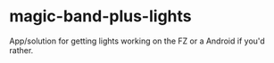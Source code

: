 # magic-band-plus-lights
App/solution for getting lights working on the FZ or a Android if you'd rather.
